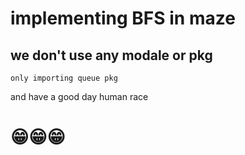 # implementing BFS in maze 

## we don't use any modale or pkg 
`only importing queue pkg `


and have a good day human race 

# 😁😁😁


